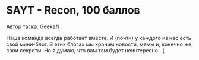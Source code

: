 # SAYT - Recon, 100 баллов
Автор таска: GeekaN

Наша команда всегда работает вместе. И (почти) у каждого из нас есть свой мини-блог. В этих блогах мы храним новости, мемы и, конечно же, свои секреты. Но я думаю, что вам там будет неинтересно…(
